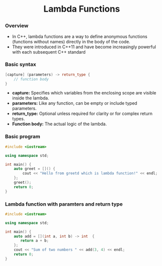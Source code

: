 <h1 style="text-align:center;"> Lambda Functions</p>

### Overview
* In C++, lambda functions are a way to define anonymous functions (functions without names) directly in the body of the code.
* They were introduced in C++11 and have become increasingly powerful with each subsequent C++ standard

### Basic syntax
```cpp
[capture] (parameters) -> return_type {
    // function body
}
```
* **capture:** Specifies which variables from the enclosing scope are visible inside the lambda.
* **parameters:** Like any function, can be empty or include typed parameters.
* **return_type:** Optional unless required for clarity or for complex return types.
* **Function body:** The actual logic of the lambda.

### Basic program
```cpp
#include <iostream>

using namespace std;

int main() {
    auto greet = []() {
        cout << "Hello from greetd which is lambda function!" << endl;
    };
    greet();
    return 0;
}
```

### Lambda function with paramters and return type
```cpp
#include <iostream>

using namespace std;

int main() {
    auto add = [](int a, int b) -> int  {
       return a + b;
    };
    cout << "Sum of two numbers " << add(3, 4) << endl;
    return 0;
}
```